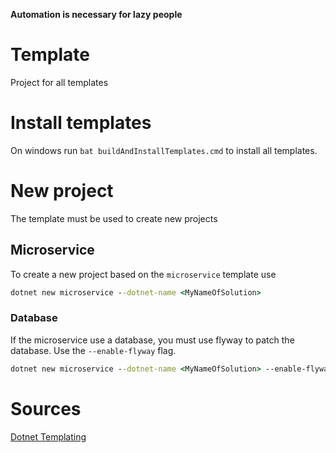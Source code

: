 **Automation is necessary for lazy people**

# Template
Project for all templates

# Install templates
On windows run ``` bat buildAndInstallTemplates.cmd ``` to install all templates.

# New project
The template must be used to create new projects

## Microservice
To create a new project based on the ```microservice``` template use  

```bat
dotnet new microservice --dotnet-name <MyNameOfSolution>
``` 

### Database
If the microservice use a database, you must use flyway to patch the database. Use the ```--enable-flyway``` flag.

```bat
dotnet new microservice --dotnet-name <MyNameOfSolution> --enable-flyway
```

# Sources
[Dotnet Templating](https://github.com/dotnet/templating/wiki)